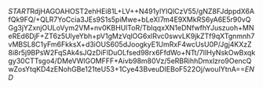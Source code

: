 $START$RdjHAGOAHOST2ehHEi81L+LV++N491ylYlQlCzV55/gNZ8FJdppdX6AfQk9FQ/+QLR7YoCcia3JEs9S1s5piMwe+bLeXI7m4E9XMkRS6yA6E5r90vQGg3jYZxnjOULoVym2VM+nv0KBHUlToR/TblqqxXN1eDNfwfhYJuszuoh+MNeREd6DjF+ZT6z5UlyeYbh+pV1gMzVqlOG6xlRvc0swvLK9jkZTf9qXTgnmnh7vMBSL8C1yFm6FkksX+d3iOUS605dJoogkyE1UmRxF4wcUsU0P/Jgj4KXzZ8i8r5j9BPsW2FqSAk4sJQzDiFlDuOLfsed98rx6FfdWo+NTt/7IIHyNskOwBxqkgy30CTTsgo4/DMeVWlGOMFFF+Aivb98m80Vz/5eRBRihhDmxlzro9OencQwZosYtqKD4zENohGBe121teU53+1Cye43BveuDIEBoF522Oj/wouIYtnA==$END$